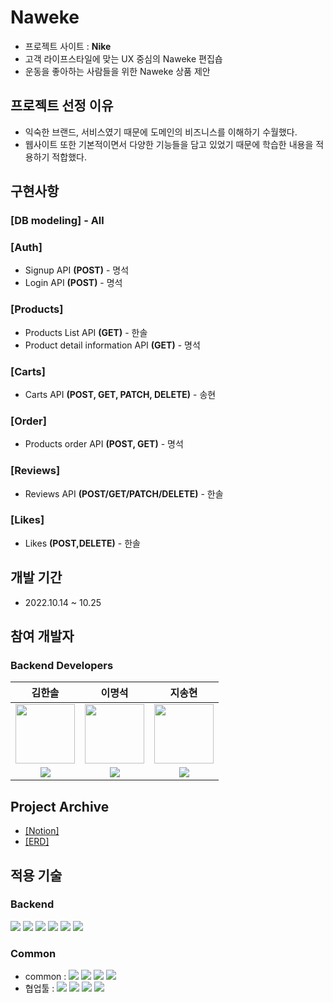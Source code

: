 # Naweke

- 프로젝트 사이트 : **Nike**
- 고객 라이프스타일에 맞는 UX 중심의 Naweke 편집숍
- 운동을 좋아하는 사람들을 위한 Naweke 상품 제안

## 프로젝트 선정 이유

- 익숙한 브랜드, 서비스였기 때문에 도메인의 비즈니스를 이해하기 수월했다.
- 웹사이트 또한 기본적이면서 다양한 기능들을 담고 있었기 때문에 학습한 내용을 적용하기 적합했다.

## 구현사항

### [DB modeling] - All

### [Auth]

- Signup API **(POST)** - 명석
- Login API **(POST)** - 명석

### [Products]

- Products List API **(GET)** - 한솔
- Product detail information API **(GET)** - 명석

### [Carts]

- Carts API **(POST, GET, PATCH, DELETE)** - 송현

### [Order]

- Products order API **(POST, GET)** - 명석

### [Reviews]

- Reviews API **(POST/GET/PATCH/DELETE)** - 한솔

### [Likes]

- Likes **(POST,DELETE)** - 한솔

## 개발 기간

- 2022.10.14 ~ 10.25

## 참여 개발자

### Backend Developers

|                                                                            김한솔                                                                             |                                                                            이명석                                                                            |                                                                          지송현                                                                          |
| :-----------------------------------------------------------------------------------------------------------------------------------------------------------: | :----------------------------------------------------------------------------------------------------------------------------------------------------------: | :------------------------------------------------------------------------------------------------------------------------------------------------------: |
|                                              <img width="95px" height="95px" src="https://github.com/account"/>                                               |        <img width="95px" height="95px" src="https://avatars.githubusercontent.com/u/109528794?s=400&u=e3f612ca7399a242d46da3bbe5bb344a1a43746b&v=4"/>        |                                                         <img width="95px" height="95px" src=""/>                                                         |
| [<img src="https://img.shields.io/badge/GitHub-181717?style=for-the-badge&logo=GitHub&logoColor=white"/>](https://github.com/lukas0306/39-1st-naweke-backend) | [<img src="https://img.shields.io/badge/GitHub-181717?style=for-the-badge&logo=GitHub&logoColor=white"/>](https://github.com/myeongseoklee?tab=repositories) | [<img src="https://img.shields.io/badge/GitHub-181717?style=for-the-badge&logo=GitHub&logoColor=white"/>](https://github.com/applleeee?tab=repositories) |

## Project Archive

- [[Notion]](https://www.notion.so/Naweke-8802cf13ce31405ab7ed6362b5ab6a3f)
- [[ERD]](https://dbdiagram.io/d/63737ce0c9abfc611172c8eb)

## 적용 기술

### Backend

<img src="https://img.shields.io/badge/javascript-F7DF1E?style=for-the-badge&logo=javascript&logoColor=white"/> <img src="https://img.shields.io/badge/node.js-339933?style=for-the-badge&logo=node.js&logoColor=white"/> <img src="https://img.shields.io/badge/express-000000?style=for-the-badge&logo=express&logoColor=white"/> <img src="https://img.shields.io/badge/mysql-4479A1?style=for-the-badge&logo=mysql&logoColor=white"/> <img src="https://img.shields.io/badge/amazon ec2-ff9900?style=for-the-badge&logo=amazon ec2&logoColor=white"/> <img src="https://img.shields.io/badge/amazon rds-527fff?style=for-the-badge&logo=amazon ec2&logoColor=white"/>

### Common

- common : <img src="https://img.shields.io/badge/Git-F05032?style=flat&logo=Git&logoColor=white"/> <img src="https://img.shields.io/badge/GitHub-181717?style=flat&logo=GitHub&logoColor=white"/> <img src="https://img.shields.io/badge/AWS-232F3E?style=flat&logo=AmazonAWS&logoColor=white"/> <img src="https://img.shields.io/badge/Prettier-F7B93E?style=flat&logo=prettier&logoColor=white"/>
- 협업툴 : <img src="https://img.shields.io/badge/Notion-000000?style=flat&logo=Notion&logoColor=white"/> <img src="https://img.shields.io/badge/Slack-4A154B?style=flat&logo=Slack&logoColor=white"/> <img src="https://img.shields.io/badge/Trello-0052CC?style=flat&logo=Trello&logoColor=white"/> <img src="https://img.shields.io/badge/PostMan-FF6C37?style=flat&logo=PostMan&logoColor=white"/>
